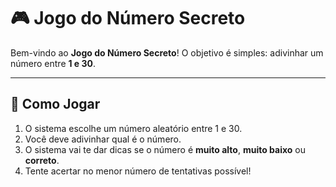 # 🎮 Jogo do Número Secreto

Bem-vindo ao **Jogo do Número Secreto**! O objetivo é simples: adivinhar um número entre **1 e 30**.

---

## 📝 Como Jogar

1. O sistema escolhe um número aleatório entre 1 e 30.
2. Você deve adivinhar qual é o número.
3. O sistema vai te dar dicas se o número é **muito alto**, **muito baixo** ou **correto**.
4. Tente acertar no menor número de tentativas possível!
